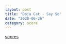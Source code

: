 ```yaml
---
layout: post
title: "Doja Cat - Say So"
date: "2020-06-26"
category: score
---
```


[scores](Doja-Cat-Say-So.pdf)
